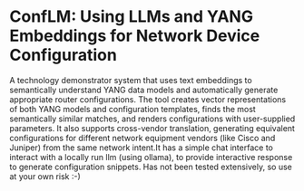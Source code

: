 # ConfLM: Using LLMs and YANG Embeddings for Network Device Configuration
A technology demonstrator system that uses text embeddings to semantically understand YANG data models and automatically generate appropriate router configurations. The tool creates vector representations of both YANG models and configuration templates, finds the most semantically similar matches, and renders configurations with user-supplied parameters. It also supports cross-vendor translation, generating equivalent configurations for different network equipment vendors (like Cisco and Juniper) from the same network intent.It has a simple chat interface to interact with a locally run llm (using ollama), to provide interactive response to generate configuration snippets.  Has not been tested extensively, so use at your own risk :-) 
